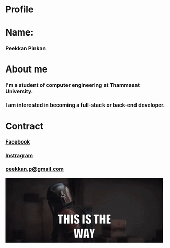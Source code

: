 # Profile

# Name:
### Peekkan Pinkan


# About me

### I'm a student of computer engineering at Thammasat University.
### I am interested in becoming a full-stack or back-end developer.


# Contract
### [Facebook](https://www.facebook.com/peek.ice)
### [Instragram](https://www.instagram.com/peek_ice)
### <peekkan.p@gmail.com>

![This is the way!](/pic/this-is-the-way.gif "This is the way!")